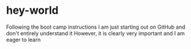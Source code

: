 hey-world
=========

Following the boot camp instructions
I am just starting out on GitHub and don't entirely understand it
However, it is clearly very important and I am eager to learn
